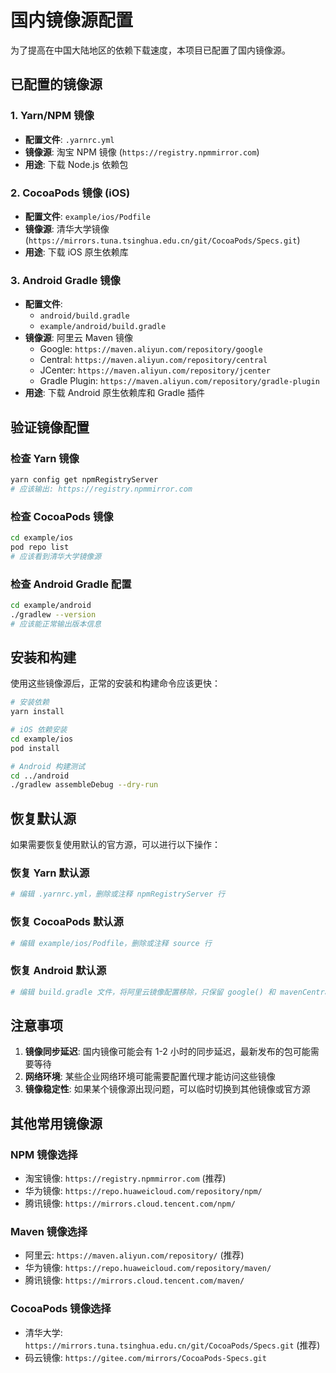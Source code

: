 # 国内镜像源配置

为了提高在中国大陆地区的依赖下载速度，本项目已配置了国内镜像源。

## 已配置的镜像源

### 1. Yarn/NPM 镜像

- **配置文件**: `.yarnrc.yml`
- **镜像源**: 淘宝 NPM 镜像 (`https://registry.npmmirror.com`)
- **用途**: 下载 Node.js 依赖包

### 2. CocoaPods 镜像 (iOS)

- **配置文件**: `example/ios/Podfile`
- **镜像源**: 清华大学镜像 (`https://mirrors.tuna.tsinghua.edu.cn/git/CocoaPods/Specs.git`)
- **用途**: 下载 iOS 原生依赖库

### 3. Android Gradle 镜像

- **配置文件**:
  - `android/build.gradle`
  - `example/android/build.gradle`
- **镜像源**: 阿里云 Maven 镜像
  - Google: `https://maven.aliyun.com/repository/google`
  - Central: `https://maven.aliyun.com/repository/central`
  - JCenter: `https://maven.aliyun.com/repository/jcenter`
  - Gradle Plugin: `https://maven.aliyun.com/repository/gradle-plugin`
- **用途**: 下载 Android 原生依赖库和 Gradle 插件

## 验证镜像配置

### 检查 Yarn 镜像

```bash
yarn config get npmRegistryServer
# 应该输出: https://registry.npmmirror.com
```

### 检查 CocoaPods 镜像

```bash
cd example/ios
pod repo list
# 应该看到清华大学镜像源
```

### 检查 Android Gradle 配置

```bash
cd example/android
./gradlew --version
# 应该能正常输出版本信息
```

## 安装和构建

使用这些镜像源后，正常的安装和构建命令应该更快：

```bash
# 安装依赖
yarn install

# iOS 依赖安装
cd example/ios
pod install

# Android 构建测试
cd ../android
./gradlew assembleDebug --dry-run
```

## 恢复默认源

如果需要恢复使用默认的官方源，可以进行以下操作：

### 恢复 Yarn 默认源

```bash
# 编辑 .yarnrc.yml，删除或注释 npmRegistryServer 行
```

### 恢复 CocoaPods 默认源

```bash
# 编辑 example/ios/Podfile，删除或注释 source 行
```

### 恢复 Android 默认源

```bash
# 编辑 build.gradle 文件，将阿里云镜像配置移除，只保留 google() 和 mavenCentral()
```

## 注意事项

1. **镜像同步延迟**: 国内镜像可能会有 1-2 小时的同步延迟，最新发布的包可能需要等待
2. **网络环境**: 某些企业网络环境可能需要配置代理才能访问这些镜像
3. **镜像稳定性**: 如果某个镜像源出现问题，可以临时切换到其他镜像或官方源

## 其他常用镜像源

### NPM 镜像选择

- 淘宝镜像: `https://registry.npmmirror.com` (推荐)
- 华为镜像: `https://repo.huaweicloud.com/repository/npm/`
- 腾讯镜像: `https://mirrors.cloud.tencent.com/npm/`

### Maven 镜像选择

- 阿里云: `https://maven.aliyun.com/repository/` (推荐)
- 华为镜像: `https://repo.huaweicloud.com/repository/maven/`
- 腾讯镜像: `https://mirrors.cloud.tencent.com/maven/`

### CocoaPods 镜像选择

- 清华大学: `https://mirrors.tuna.tsinghua.edu.cn/git/CocoaPods/Specs.git` (推荐)
- 码云镜像: `https://gitee.com/mirrors/CocoaPods-Specs.git`
